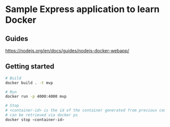 # Sample Express application to learn Docker

## Guides
https://nodejs.org/en/docs/guides/nodejs-docker-webapp/

## Getting started
```bash
# Build
docker build . -t mvp

# Run
docker run -p 4000:4000 mvp

# Stop
# <container-id> is the id of the container generated from previous command
# can be retrieved via docker ps
docker stop <container-id>
```